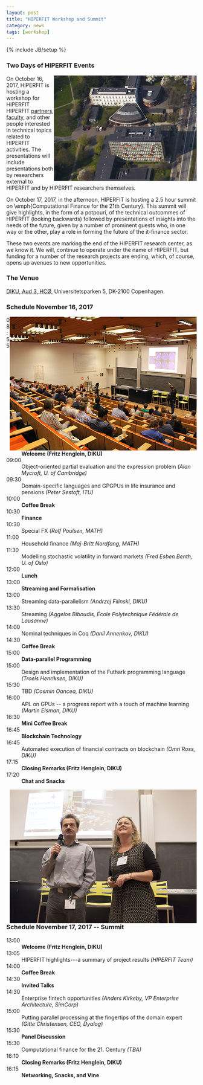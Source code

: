 ```yaml
---
layout: post
title: "HIPERFIT Workshop and Summit"
category: news
tags: [workshop]
---
```

{% include JB/setup %}

### Two Days of HIPERFIT Events

<img alt="Workshop picture" align="right" src="/images/hco.jpg">

On October 16, 2017, HIPERFIT is hosting a workshop for HIPERFIT
HIPERFIT [partners](/partners.html), [faculty](/people.html), and
other people interested in technical topics related to HIPERFIT
activities. The presentations will include presentations both by
researchers external to HIPERFIT and by HIPERFIT researchers
themselves.

On October 17, 2017, in the afternoon, HIPERFIT is hosting a 2.5 hour
summit on \emph{Computational Finance for the 21th Century}. This
summit will give highlights, in the form of a potpouri, of the
technical outcommes of HIPERFIT (looking backwards) followed by
presentations of insights into the needs of the future, given by a
number of prominent guests who, in one way or the other, play a role
in forming the future of the it-finance sector.

These two events are marking the end of the HIPERFIT research center,
as we know it. We will, continue to operate under the name of
HIPERFIT, but funding for a number of the research projects are
ending, which, of course, opens up avenues to new opportunities.

### The Venue

[DIKU, Aud 3, HCØ](http://www.diku.dk/), Universitetsparken 5, DK-2100 Copenhagen.

### Schedule November 16, 2017

<img alt="Workshop picture" align="right" src="/images/Salen.jpg">
<dl class='event'>
<dt>08:55</dt><dd><b>Welcome (Fritz Henglein, DIKU)</b></dd>

<dt>09:00</dt><dd>Object-oriented partial evaluation and the expression problem <i>(Alan Mycroft, U. of Cambridge)</i></dd>
<dt>09:30</dt><dd>Domain-specific languages and GPGPUs in life insurance and pensions <i>(Peter Sestoft, ITU)</i></dd>

<dt>10:00</dt><dd><b>Coffee Break</b></dd>

<dt>10:30</dt><dd><b>Finance</b></dd>
<dt>10:30</dt><dd>Special FX <i>(Rolf Poulsen, MATH)</i></dd>
<dt>11:00</dt><dd>Household finance <i>(Maj-Britt Nordfang, MATH)</i></dd>
<dt>11:30</dt><dd>Modelling stochastic volatility in forward markets <i>(Fred Esben Benth, U. of Oslo)</i></dd>

<dt>12:00</dt><dd><b>Lunch</b></dd>

<dt>13:00</dt><dd><b>Streaming and Formalisation</b></dd>
<dt>13:00</dt><dd>Streaming data-parallelism <i>(Andrzej Filinski, DIKU)</i></dd>
<dt>13:30</dt><dd>Streaming <i>(Aggelos Biboudis, École Polytechnique Fédérale de Lausanne)</i></dd>
<dt>14:00</dt><dd>Nominal techniques in Coq <i>(Danil Annenkov, DIKU)</i></dd>

<dt>14:30</dt><dd><b>Coffee Break</b></dd>

<dt>15:00</dt><dd><b>Data-parallel Programming</b></dd>
<dt>15:00</dt><dd>Design and implementation of the Futhark programming language <i>(Troels Henriksen, DIKU)</i></dd>
<dt>15:30</dt><dd>TBD <i>(Cosmin Oancea, DIKU)</i></dd>
<dt>16:00</dt><dd>APL on GPUs -- a progress report with a touch of machine learning <i>(Martin Elsman, DIKU)</i></dd>

<dt>16:30</dt><dd><b>Mini Coffee Break</b></dd>

<dt>16:45</dt><dd><b>Blockchain Technology</b></dd>
<dt>16:45</dt><dd>Automated execution of financial contracts on blockchain <i>(Omri Ross, DIKU)</i></dd>

<dt>17:15</dt><dd><b>Closing Remarks (Fritz Henglein, DIKU)</b></dd>


<dt>17:20</dt><dd><b>Chat and Snacks</b></dd>


</dl>


<img alt="Workshop picture" align="right" src="/images/WelcomeFritzInge.jpg">

### Schedule November 17, 2017 -- Summit

<dl class='event'>
<dt>13:00</dt><dd><b>Welcome (Fritz Henglein, DIKU)</b></dd>

<dt>13:05</dt><dd>HIPERFIT highlights---a summary of project results <i>(HIPERFIT Team)</i></dd>

<dt>14:00</dt><dd><b>Coffee Break</b></dd>

<dt>14:30</dt><dd><b>Invited Talks</b></dd>
<dt>14:30</dt><dd>Enterprise fintech opportunities <i>(Anders Kirkeby, VP Enterprise Architecture, SimCorp)</i></dd>
<dt>15:00</dt><dd>Putting parallel processing at the fingertips of the domain expert <i>(Gitte Christensen, CEO, Dyalog)</i></dd>
<dt>15:30</dt><dd><b>Panel Discussion</b></dd>
<dt>15:30</dt><dd>Computational finance for the 21. Century <i>(TBA)</i></dd>

<dt>16:10</dt><dd><b>Closing Remarks (Fritz Henglein, DIKU)</b></dd>


<dt>16:15</dt><dd><b>Networking, Snacks, and Vine</b></dd>


</dl>
